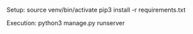 Setup:
source venv/bin/activate
pip3 install -r requirements.txt

Execution:
python3 manage.py runserver